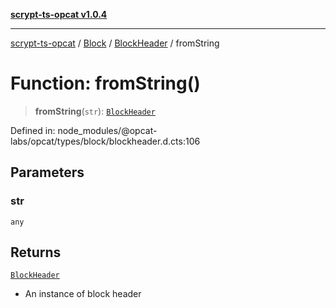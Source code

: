 [**scrypt-ts-opcat v1.0.4**](../../../../../README.md)

***

[scrypt-ts-opcat](../../../../../README.md) / [Block](../../../README.md) / [BlockHeader](../README.md) / fromString

# Function: fromString()

> **fromString**(`str`): [`BlockHeader`](../../../classes/BlockHeader.md)

Defined in: node\_modules/@opcat-labs/opcat/types/block/blockheader.d.cts:106

## Parameters

### str

`any`

## Returns

[`BlockHeader`](../../../classes/BlockHeader.md)

- An instance of block header
